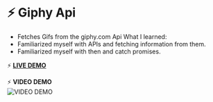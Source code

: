 # ⚡ Giphy Api
- Fetches Gifs from the giphy.com Api
What I learned:
- Familiarized myself with APIs and fetching information from them.
- Familiarized myself with then and catch promises.

⚡ [**LIVE DEMO**](https://giphyapi-lyart.vercel.app/)

⚡ **VIDEO DEMO** <br>
![VIDEO DEMO](https://github.com/user-attachments/assets/882d5c09-2256-43c7-be1f-d86af1d4f084)
